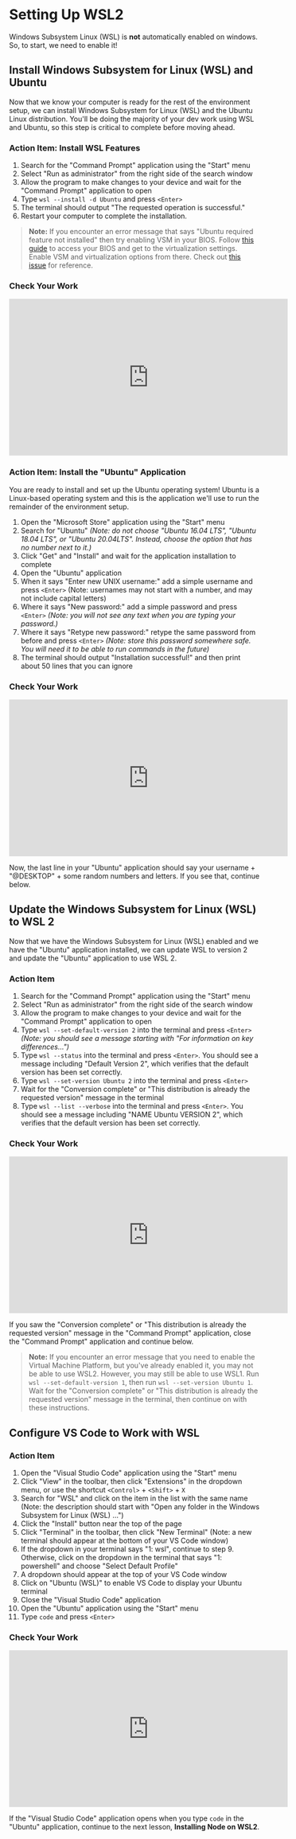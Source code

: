 # Setting Up WSL2

Windows Subsystem Linux (WSL) is **not** automatically enabled on windows. So,
to start, we need to enable it!

## Install Windows Subsystem for Linux (WSL) and Ubuntu

Now that we know your computer is ready for the rest of the environment setup,
we can install Windows Subsystem for Linux (WSL) and the Ubuntu Linux
distribution. You'll be doing the majority of your dev work using WSL and
Ubuntu, so this step is critical to complete before moving ahead.

### Action Item: Install WSL Features

1. Search for the "Command Prompt" application using the "Start" menu
2. Select "Run as administrator" from the right side of the search window
3. Allow the program to make changes to your device and wait for the "Command
   Prompt" application to open
4. Type `wsl --install -d Ubuntu` and press `<Enter>`
5. The terminal should output "The requested operation is successful."
6. Restart your computer to complete the installation.

> **Note:** If you encounter an error message that says "Ubuntu required feature
> not installed" then try enabling VSM in your BIOS. Follow
> [this guide](https://bce.berkeley.edu/enabling-virtualization-in-your-pc-bios.html) 
> to access your BIOS and get to the virtualization settings. Enable VSM and
> virtualization options from there. Check out
> [this issue](https://github.com/microsoft/>WSL/issues/5689) for reference.

### Check Your Work

<iframe width="560" height="315" src="https://www.youtube.com/embed/w01AU7pl24w" frameborder="0" allow="accelerometer; autoplay; clipboard-write; encrypted-media; gyroscope; picture-in-picture" allowfullscreen></iframe>

### Action Item: Install the "Ubuntu" Application

You are ready to install and set up the Ubuntu operating system! Ubuntu is a
Linux-based operating system and this is the application we'll use to run the
remainder of the environment setup.

1. Open the "Microsoft Store" application using the "Start" menu
2. Search for "Ubuntu" _(Note: do not choose "Ubuntu 16.04 LTS", "Ubuntu 18.04
   LTS", or "Ubuntu 20.04LTS". Instead, choose the option that has no number
   next to it.)_
3. Click "Get" and "Install" and wait for the application installation to complete
4. Open the "Ubuntu" application
5. When it says "Enter new UNIX username:" add a simple username and press
   `<Enter>` (Note: usernames may not start with a number, and may not include
   capital letters)
6. Where it says "New password:" add a simple password and press `<Enter>` _(Note:
   you will not see any text when you are typing your password.)_
7. Where it says "Retype new password:" retype the same password from before and
   press `<Enter>` _(Note: store this password somewhere safe. You will need it to
   be able to run commands in the future)_
8. The terminal should output "Installation successful!" and then print about 50
   lines that you can ignore

### Check Your Work

<iframe width="560" height="315" src="https://www.youtube.com/embed/cmLjpYx1Ys8" frameborder="0" allow="accelerometer; autoplay; clipboard-write; encrypted-media; gyroscope; picture-in-picture" allowfullscreen></iframe>

Now, the last line in your "Ubuntu" application should say your username +
"@DESKTOP" + some random numbers and letters. If you see that, continue below.

## Update the Windows Subsystem for Linux (WSL) to WSL 2

Now that we have the Windows Subsystem for Linux (WSL) enabled and we have the
"Ubuntu" application installed, we can update WSL to version 2 and update the
"Ubuntu" application to use WSL 2.

### Action Item

1. Search for the "Command Prompt" application using the "Start" menu
2. Select "Run as administrator" from the right side of the search window
3. Allow the program to make changes to your device and wait for the "Command
   Prompt" application to open
4. Type `wsl --set-default-version 2` into the terminal and press `<Enter>`
   _(Note: you should see a message starting with "For information on key
   differences…")_
5. Type `wsl --status` into the terminal and press `<Enter>`. You should see a
   message including "Default Version 2", which verifies that the default
   version has been set correctly.
6. Type `wsl --set-version Ubuntu 2` into the terminal and press `<Enter>`
7. Wait for the "Conversion complete" or "This distribution is already the
   requested version" message in the terminal
8. Type `wsl --list --verbose` into the terminal and press `<Enter>`. You should
   see a message including "NAME Ubuntu VERSION 2", which verifies that the
   default version has been set correctly.

### Check Your Work

<iframe width="560" height="315" src="https://www.youtube.com/embed/Thy8DJEb7Pk" frameborder="0" allow="accelerometer; autoplay; clipboard-write; encrypted-media; gyroscope; picture-in-picture" allowfullscreen></iframe>

If you saw the "Conversion complete" or "This distribution is already the
requested version" message in the "Command Prompt" application, close the
"Command Prompt" application and continue below.

> **Note:** If you encounter an error message that you need to enable the
> Virtual Machine Platform, but you've already enabled it, you may not be able
> to use WSL2. However, you may still be able to use WSL1. Run
> `wsl --set-default-version 1`, then run `wsl --set-version Ubuntu 1`. Wait for
> the "Conversion complete" or "This distribution is already the requested
> version" message in the terminal, then continue on with these instructions.

## Configure VS Code to Work with WSL

### Action Item

1. Open the "Visual Studio Code" application using the "Start" menu
2. Click "View" in the toolbar, then click "Extensions" in the dropdown menu, or
   use the shortcut `<Control>` + `<Shift>` + `X`
3. Search for "WSL" and click on the item in the list with the same
   name (Note: the description should start with "Open any folder in the Windows
   Subsystem for Linux (WSL) …")
4. Click the "Install" button near the top of the page
5. Click "Terminal" in the toolbar, then click "New Terminal" (Note: a new
   terminal should appear at the bottom of your VS Code window)
6. If the dropdown in your terminal says "1: wsl", continue to step 9.
   Otherwise, click on the dropdown in the terminal that says "1: powershell"
   and choose "Select Default Profile"
7. A dropdown should appear at the top of your VS Code window
8. Click on "Ubuntu (WSL)" to enable VS Code to display your Ubuntu terminal
9. Close the "Visual Studio Code" application
10. Open the "Ubuntu" application using the "Start" menu
11. Type `code` and press `<Enter>`

### Check Your Work

<iframe width="560" height="315" src="https://www.youtube.com/embed/UasRLsxCFRQ" frameborder="0" allow="accelerometer; autoplay; clipboard-write; encrypted-media; gyroscope; picture-in-picture" allowfullscreen></iframe>

If the "Visual Studio Code" application opens when you type `code` in the
"Ubuntu" application, continue to the next lesson, **Installing Node on WSL2**.
